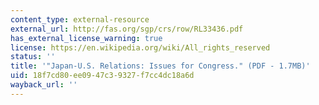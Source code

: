 ```yaml
---
content_type: external-resource
external_url: http://fas.org/sgp/crs/row/RL33436.pdf
has_external_license_warning: true
license: https://en.wikipedia.org/wiki/All_rights_reserved
status: ''
title: '"Japan-U.S. Relations: Issues for Congress." (PDF - 1.7MB)'
uid: 18f7cd80-ee09-47c3-9327-f7cc4dc18a6d
wayback_url: ''
---
```

